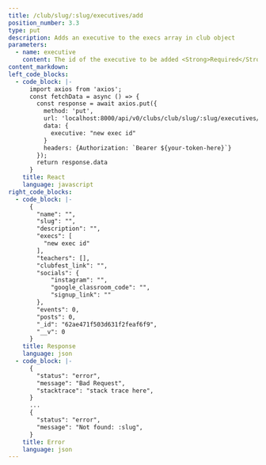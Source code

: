 ```yaml
---
title: /club/slug/:slug/executives/add
position_number: 3.3
type: put
description: Adds an executive to the execs array in club object
parameters:
  - name: executive
    content: The id of the executive to be added <Strong>Required</Strong>
content_markdown:
left_code_blocks:
  - code_block: |-
      import axios from 'axios';
      const fetchData = async () => {
        const response = await axios.put({
          method: 'put',
          url: 'localhost:8000/api/v0/clubs/club/slug/:slug/executives/add',
          data: {
            executive: "new exec id"
          }
          headers: {Authorization: `Bearer ${your-token-here}`}
        });
        return response.data
      }
    title: React
    language: javascript
right_code_blocks:
  - code_block: |-
      {
        "name": "",
        "slug": "",
        "description": "",
        "execs": [
          "new exec id"
        ],
        "teachers": [],
        "clubfest_link": "",
        "socials": {
            "instagram": "",
            "google_classroom_code": "",
            "signup_link": ""
        },
        "events": 0,
        "posts": 0,
        "_id": "62ae471f503d631f2feaf6f9",
        "__v": 0
      }
    title: Response
    language: json
  - code_block: |-
      {
        "status": "error",
        "message": "Bad Request",
        "stacktrace": "stack trace here",
      }
      ...
      {
        "status": "error",
        "message": "Not found: :slug",
      }
    title: Error
    language: json
---
```

